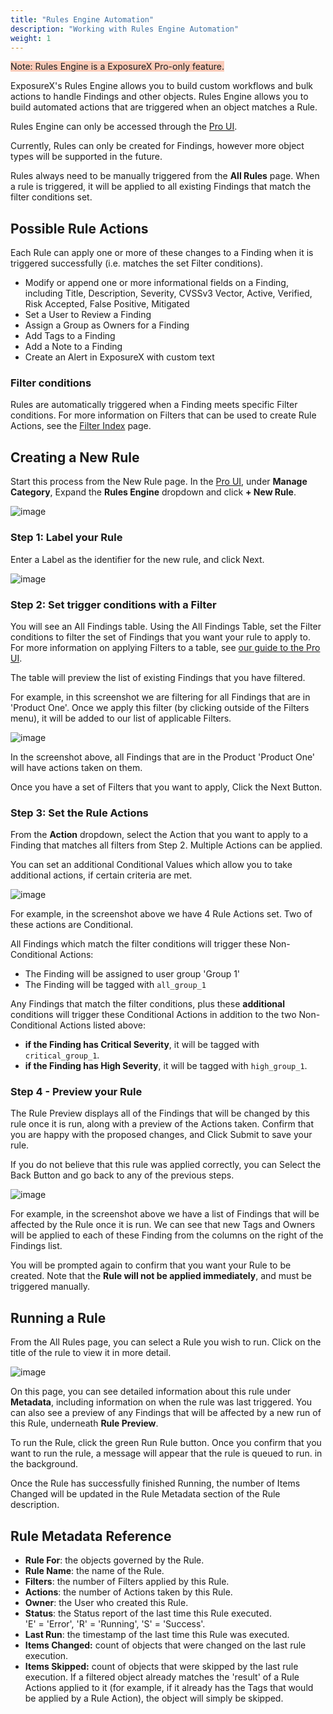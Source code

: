```yaml
---
title: "Rules Engine Automation"
description: "Working with Rules Engine Automation"
weight: 1
---
```


<span style="background-color:rgba(242, 86, 29, 0.3)">Note: Rules Engine is a ExposureX Pro-only feature.</span>

ExposureX's Rules Engine allows you to build custom workflows and bulk actions to handle Findings and other objects.  Rules Engine allows you to build automated actions that are triggered when an object matches a Rule.

Rules Engine can only be accessed through the [Pro UI](/en/about_defectdojo/ui_pro_vs_os/).

Currently, Rules can only be created for Findings, however more object types will be supported in the future.

Rules always need to be manually triggered from the **All Rules** page.  When a rule is triggered, it will be applied to all existing Findings that match the filter conditions set.

## Possible Rule Actions
Each Rule can apply one or more of these changes to a Finding when it is triggered successfully (i.e. matches the set Filter conditions).

* Modify or append one or more informational fields on a Finding, including Title, Description, Severity, CVSSv3 Vector, Active, Verified, Risk Accepted, False Positive, Mitigated
* Set a User to Review a Finding
* Assign a Group as Owners for a Finding
* Add Tags to a Finding
* Add a Note to a Finding
* Create an Alert in ExposureX with custom text

### Filter conditions
Rules are automatically triggered when a Finding meets specific Filter conditions. For more information on Filters that can be used to create Rule Actions, see the [Filter Index](/en/working_with_findings/organizing_engagements_tests/filter_index/) page.

## Creating a New Rule
Start this process from the New Rule page.  In the [Pro UI](/en/about_defectdojo/ui_pro_vs_os/), under **Manage Category**, Expand the **Rules Engine** dropdown and click **+ New Rule**.

![image](images/rules_engine_1.png)

### Step 1: Label your Rule
Enter a Label as the identifier for the new rule, and click Next.

![image](images/rules_engine_2.png)

### Step 2: Set trigger conditions with a Filter
You will see an All Findings table.  Using the All Findings Table, set the Filter conditions to filter the set of Findings that you want your rule to apply to.  For more information on applying Filters to a table, see [our guide to the Pro UI](/en/about_defectdojo/ui_pro_vs_os/#navigational-changes).

The table will preview the list of existing Findings that you have filtered.

For example, in this screenshot we are filtering for all Findings that are in 'Product One'.  Once we apply this filter (by clicking outside of the Filters menu), it will be added to our list of applicable Filters.

![image](images/rules_engine_3.png)

In the screenshot above, all Findings that are in the Product 'Product One' will have actions taken on them.

Once you have a set of Filters that you want to apply, Click the Next Button.

### Step 3: Set the Rule Actions 
From the **Action** dropdown, select the Action that you want to apply to a Finding that matches all filters from Step 2.  Multiple Actions can be applied.

You can set an additional Conditional Values which allow you to take additional actions, if certain criteria are met.  

![image](images/rules_engine_4.png)


For example, in the screenshot above we have 4 Rule Actions set.  Two of these actions are Conditional.

All Findings which match the filter conditions will trigger these Non-Conditional Actions:

* The Finding will be assigned to user group 'Group 1'
* The Finding will be tagged with `all_group_1`

Any Findings that match the filter conditions, plus these **additional** conditions will trigger these Conditional Actions in addition to the two Non-Conditional Actions listed above:

* **if the Finding has Critical Severity**, it will be tagged with `critical_group_1`.
* **if the Finding has High Severity**, it will be tagged with `high_group_1`.

### Step 4 - Preview your Rule

The Rule Preview displays all of the Findings that will be changed by this rule once it is run, along with a preview of the Actions taken.  Confirm that you are happy with the proposed changes, and Click Submit to save your rule. 

If you do not believe that this rule was applied correctly, you can Select the Back Button and go back to any of the previous steps. 

![image](images/rules_engine_5.png)

For example, in the screenshot above we have a list of Findings that will be affected by the Rule once it is run.  We can see that new Tags and Owners will be applied to each of these Finding from the columns on the right of the Findings list.

You will be prompted again to confirm that you want your Rule to be created.  Note that the **Rule will not be applied immediately**, and must be triggered manually.

## Running a Rule
From the All Rules page, you can select a Rule you wish to run.  Click on the title of the rule to view it in more detail.

![image](images/rules_engine_6.png)

On this page, you can see detailed information about this rule under **Metadata**, including information on when the rule was last triggered.  You can also see a preview of any Findings that will be affected by a new run of this Rule, underneath **Rule Preview**.

To run the Rule, click the green Run Rule button.  Once you confirm that you want to run the rule, a message will appear that the rule is queued to run. in the background.

Once the Rule has successfully finished Running, the number of Items Changed will be updated in the Rule Metadata section of the Rule description.

## Rule Metadata Reference
* **Rule For**: the objects governed by the Rule.
* **Rule Name**: the name of the Rule.
* **Filters**: the number of Filters applied by this Rule.
* **Actions**: the number of Actions taken by this Rule.
* **Owner**: the User who created this Rule.
* **Status**: the Status report of the last time this Rule executed.  
    'E' = 'Error', 'R' = 'Running', 'S' = 'Success'.
* **Last Run**: the timestamp of the last time this Rule was executed.
* **Items Changed:** count of objects that were changed on the last rule execution.
* **Items Skipped:** count of objects that were skipped by the last rule execution.  If a filtered object already matches the 'result' of a Rule Actions applied to it (for example, if it already has the Tags that would be applied by a Rule Action), the object will simply be skipped.
